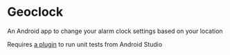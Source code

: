 Geoclock
========

An Android app to change your alarm clock settings based on your location

Requires [a plugin](https://github.com/evant/android-studio-unit-test-plugin) to run unit tests from Android Studio

